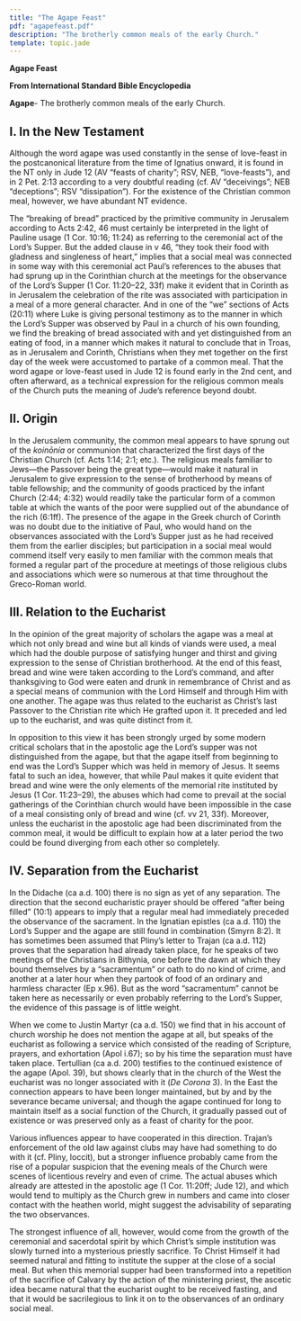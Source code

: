 ```yaml
---
title: "The Agape Feast"
pdf: "agapefeast.pdf"
description: "The brotherly common meals of the early Church."
template: topic.jade
---
```



**Agape Feast**

**From International Standard Bible Encyclopedia**

**Agape**- The brotherly common meals of the early Church.

I. In the New Testament
-----------------------

Although the word agape was used constantly in the sense of love-feast
in the postcanonical literature from the time of Ignatius onward, it is
found in the NT only in Jude 12 (AV “feasts of charity”; RSV, NEB,
“love-feasts”), and in 2 Pet. 2:13 according to a very doubtful reading
(cf. AV “deceivings”; NEB “deceptions”; RSV “dissipation”). For the
existence of the Christian common meal, however, we have abundant NT
evidence.

The “breaking of bread” practiced by the primitive community in
Jerusalem according to Acts 2:42, 46 must certainly be interpreted in
the light of Pauline usage (1 Cor. 10:16; 11:24) as referring to the
ceremonial act of the Lord’s Supper. But the added clause in v 46, “they
took their food with gladness and singleness of heart,” implies that a
social meal was connected in some way with this ceremonial act Paul’s
references to the abuses that had sprung up in the Corinthian church at
the meetings for the observance of the Lord’s Supper (1 Cor. 11:20–22,
33f) make it evident that in Corinth as in Jerusalem the celebration of
the rite was associated with participation in a meal of a more general
character. And in one of the “we” sections of Acts (20:11) where Luke is
giving personal testimony as to the manner in which the Lord’s Supper
was observed by Paul in a church of his own founding, we find the
breaking of bread associated with and yet distinguished from an eating
of food, in a manner which makes it natural to conclude that in Troas,
as in Jerusalem and Corinth, Christians when they met together on the
first day of the week were accustomed to partake of a common meal. That
the word agape or love-feast used in Jude 12 is found early in the 2nd
cent, and often afterward, as a technical expression for the religious
common meals of the Church puts the meaning of Jude’s reference beyond
doubt.

II. Origin
----------

In the Jerusalem community, the common meal appears to have sprung out
of the *koinōnía* or communion that characterized the first days of the
Christian Church (cf. Acts 1:14; 2:1; etc.). The religious meals
familiar to Jews—the Passover being the great type—would make it natural
in Jerusalem to give expression to the sense of brotherhood by means of
table fellowship; and the community of goods practiced by the infant
Church (2:44; 4:32) would readily take the particular form of a common
table at which the wants of the poor were supplied out of the abundance
of the rich (6:1ff). The presence of the agape in the Greek church of
Corinth was no doubt due to the initiative of Paul, who would hand on
the observances associated with the Lord’s Supper just as he had
received them from the earlier disciples; but participation in a social
meal would commend itself very easily to men familiar with the common
meals that formed a regular part of the procedure at meetings of those
religious clubs and associations which were so numerous at that time
throughout the Greco-Roman world.

III. Relation to the Eucharist
------------------------------

In the opinion of the great majority of scholars the agape was a meal at
which not only bread and wine but all kinds of viands were used, a meal
which had the double purpose of satisfying hunger and thirst and giving
expression to the sense of Christian brotherhood. At the end of this
feast, bread and wine were taken according to the Lord’s command, and
after thanksgiving to God were eaten and drunk in remembrance of Christ
and as a special means of communion with the Lord Himself and through
Him with one another. The agape was thus related to the eucharist as
Christ’s last Passover to the Christian rite which He grafted upon it.
It preceded and led up to the eucharist, and was quite distinct from it.

In opposition to this view it has been strongly urged by some modern
critical scholars that in the apostolic age the Lord’s supper was not
distinguished from the agape, but that the agape itself from beginning
to end was the Lord’s Supper which was held in memory of Jesus. It seems
fatal to such an idea, however, that while Paul makes it quite evident
that bread and wine were the only elements of the memorial rite
instituted by Jesus (1 Cor. 11:23–29), the abuses which had come to
prevail at the social gatherings of the Corinthian church would have
been impossible in the case of a meal consisting only of bread and wine
(cf. vv 21, 33f). Moreover, unless the eucharist in the apostolic age
had been discriminated from the common meal, it would be difficult to
explain how at a later period the two could be found diverging from each
other so completely.

IV. Separation from the Eucharist
---------------------------------

In the Didache (ca a.d. 100) there is no sign as yet of any separation.
The direction that the second eucharistic prayer should be offered
“after being filled” (10:1) appears to imply that a regular meal had
immediately preceded the observance of the sacrament. In the Ignatian
epistles (ca a.d. 110) the Lord’s Supper and the agape are still found
in combination (Smyrn 8:2). It has sometimes been assumed that Pliny’s
letter to Trajan (ca a.d. 112) proves that the separation had already
taken place, for he speaks of two meetings of the Christians in
Bithynia, one before the dawn at which they bound themselves by a
“sacramentum” or oath to do no kind of crime, and another at a later
hour when they partook of food of an ordinary and harmless character (Ep
x.96). But as the word “sacramentum” cannot be taken here as necessarily
or even probably referring to the Lord’s Supper, the evidence of this
passage is of little weight.

When we come to Justin Martyr (ca a.d. 150) we find that in his account
of church worship he does not mention the agape at all, but speaks of
the eucharist as following a service which consisted of the reading of
Scripture, prayers, and exhortation (Apol i.67); so by his time the
separation must have taken place. Tertullian (ca a.d. 200) testifies to
the continued existence of the agape (Apol. 39), but shows clearly that
in the church of the West the eucharist was no longer associated with it
(*De Corona* 3). In the East the connection appears to have been longer
maintained, but by and by the severance became universal; and though the
agape continued for long to maintain itself as a social function of the
Church, it gradually passed out of existence or was preserved only as a
feast of charity for the poor.

Various influences appear to have cooperated in this direction. Trajan’s
enforcement of the old law against clubs may have had something to do
with it (cf. Pliny, loccit), but a stronger influence probably came from
the rise of a popular suspicion that the evening meals of the Church
were scenes of licentious revelry and even of crime. The actual abuses
which already are attested in the apostolic age (1 Cor. 11:20ff; Jude
12), and which would tend to multiply as the Church grew in numbers and
came into closer contact with the heathen world, might suggest the
advisability of separating the two observances.

The strongest influence of all, however, would come from the growth of
the ceremonial and sacerdotal spirit by which Christ’s simple
institution was slowly turned into a mysterious priestly sacrifice. To
Christ Himself it had seemed natural and fitting to institute the supper
at the close of a social meal. But when this memorial supper had been
transformed into a repetition of the sacrifice of Calvary by the action
of the ministering priest, the ascetic idea became natural that the
eucharist ought to be received fasting, and that it would be
sacrilegious to link it on to the observances of an ordinary social
meal.


